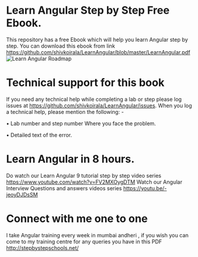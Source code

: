 # Learn Angular Step by Step Free Ebook.
This repository has a free Ebook which will help you learn Angular step by step. You can download this ebook from link https://github.com/shivkoirala/LearnAngular/blob/master/LearnAngular.pdf
![Learn Angular Roadmap](https://github.com/shivkoirala/LearnAngular/blob/master/AngularEbook.png?raw=true)


# Technical support for this book

If you need any technical help while completing a lab or step please log issues at https://github.com/shivkoirala/LearnAngular/issues. 
When you log a technical help, please mention the following: -

•	Lab number and step number Where you face the problem.

•	Detailed text of the error.

# Learn Angular in 8 hours.

Do watch our Learn Angular 9 tutorial  step by step video series https://www.youtube.com/watch?v=FV2MXOygDTM 
Watch our Angular Interview Questions and answers videos series https://youtu.be/-jeoyDJDsSM 

# Connect with me one to one

I take Angular training every week in mumbai andheri , if you wish you can come to my training centre for any queries you have in this PDF http://stepbystepschools.net/ 

